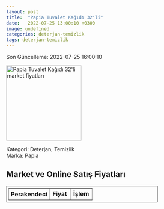 ```yaml
---
layout: post
title:  "Papia Tuvalet Kağıdı 32'li"
date:   2022-07-25 13:00:10 +0300
image: undefined
categories: deterjan-temizlik
tags: deterjan-temizlik
---
```


Son Güncelleme: 2022-07-25 16:00:10

<img src="undefined" width="200" alt="Papia Tuvalet Kağıdı 32'li market fiyatları" />

Kategori: Deterjan, Temizlik
<br />
Marka: Papia

<h2>Market ve Online Satış Fiyatları</h2>

<table border="1" style="padding: 5px;width:80%;">
  <tr>
    <td style="padding: 5px;"><strong>Perakendeci</strong></td>
    <td><strong>Fiyat</strong></td>
    <td><strong>İşlem</strong></td>
  </tr>
  
</table>
